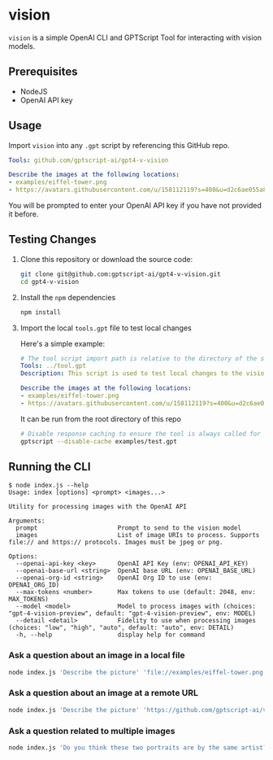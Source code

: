# vision

`vision` is a simple OpenAI CLI and GPTScript Tool for interacting with vision models.

## Prerequisites

- NodeJS 
- OpenAI API key


## Usage

Import `vision` into any `.gpt` script by referencing this GitHub repo.

```yaml
Tools: github.com/gptscript-ai/gpt4-v-vision

Describe the images at the following locations:
- examples/eiffel-tower.png
- https://avatars.githubusercontent.com/u/158112119?s=400&u=d2c6ae055a80ced8209f4aab2562986a97d79e9f&v=4
```

You will be prompted to enter your OpenAI API key if you have not provided it before.

## Testing Changes

1. Clone this repository or download the source code:

    ```bash
    git clone git@github.com:gptscript-ai/gpt4-v-vision.git
    cd gpt4-v-vision
    ```

2. Install the `npm` dependencies

    ```bash
    npm install 
    ```

3. Import the local `tools.gpt` file to test local changes

    Here's a simple example: 

    ```yaml
    # The tool script import path is relative to the directory of the script importing it; in this case ./examples
    Tools: ../tool.gpt
    Description: This script is used to test local changes to the vision tool by invoking it with a simple prompt and image references.

    Describe the images at the following locations:
    - examples/eiffel-tower.png
    - https://avatars.githubusercontent.com/u/158112119?s=400&u=d2c6ae055a80ced8209f4aab2562986a97d79e9f&v=4
    ```

    It can be run from the root directory of this repo

    ```sh
    # Disable response caching to ensure the tool is always called for testing purposes
    gptscript --disable-cache examples/test.gpt
    ```

## Running the CLI

```console
$ node index.js --help
Usage: index [options] <prompt> <images...>

Utility for processing images with the OpenAI API

Arguments:
  prompt                      Prompt to send to the vision model
  images                      List of image URIs to process. Supports file:// and https:// protocols. Images must be jpeg or png.

Options:
  --openai-api-key <key>      OpenAI API Key (env: OPENAI_API_KEY)
  --openai-base-url <string>  OpenAI base URL (env: OPENAI_BASE_URL)
  --openai-org-id <string>    OpenAI Org ID to use (env: OPENAI_ORG_ID)
  --max-tokens <number>       Max tokens to use (default: 2048, env: MAX_TOKENS)
  --model <model>             Model to process images with (choices: "gpt-4-vision-preview", default: "gpt-4-vision-preview", env: MODEL)
  --detail <detail>           Fidelity to use when processing images (choices: "low", "high", "auto", default: "auto", env: DETAIL)
  -h, --help                  display help for command
```

### Ask a question about an image in a local file 

```bash
node index.js 'Describe the picture' 'file://examples/eiffel-tower.png'
```

### Ask a question about an image at a remote URL 
```bash
node index.js 'Describe the picture' 'https://github.com/gptscript-ai/vision/blob/main/examples/eiffel-tower.png?raw=true'
```

### Ask a question related to multiple images 
```bash
node index.js 'Do you think these two portraits are by the same artist?' 'https://github.com/gptscript-ai/vision/blob/main/examples/eiffel-tower.png?raw=true' 'file://examples/eiffel-tower.png'
```
